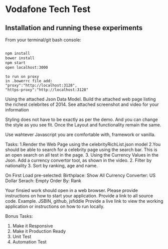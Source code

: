 Vodafone Tech Test
=================

## Installation and running these experiments


From your terminal/git bash console:

```sh

npm install
bower install
npm start
open localhost:3000
```
```
to run on proxy 
in .bowerrc file add:
"proxy":"http://localhost:3128",
"https-proxy":"http://localhost:3128"
```

Using the attached Json Data Model. 
Build the attached web page listing the richest celebrites of 2014.
See attached screenshot and video for your information

Styling does not have to be exactly as per the demo. And you can change the style as you see fit. Once the Layout and functionality remain the same.

Use wahtever Javascript you are comfortable with, framework or vanilla.

Tasks:
1.Render the Web Page using the celebrityRichList.json model
2.You should be able to search for a celebrity page using the search bar. This is an open search on all test in the page.
3. Using the Currency Values in the Json. Add a currency convertor tool, as shown in the video.
2. Filter by nationality
3. Sort by ranking, age and name.

On First Load pre-selected:
Birthplace: Show All
Currency Converter: US Dollar
Serach: Empty
Order By: Rank

Your finsied work should open in a web browser. 
Please provide instructions on how to start your application.
Provide a link to all source code.
Example. JSBIN, github, jsfiddle
Provide a live link to view the working application or instructions on how to run locally.

Bonus Tasks:
1. Make it Responsive
2. Make it Production Ready
3. Unit Test
3. Automation Test